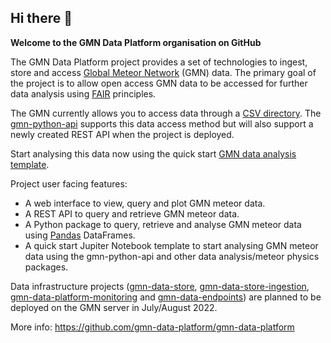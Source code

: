 ## Hi there 👋

**Welcome to the GMN Data Platform organisation on GitHub**

The GMN Data Platform project provides a set of technologies to ingest, store and access [Global Meteor Network](https://globalmeteornetwork.org/) (GMN) data. The primary goal of the project is to allow open access GMN data to be accessed for further data analysis using [FAIR](https://www.go-fair.org/fair-principles/) principles.

The GMN currently allows you to access data through a [CSV directory](https://globalmeteornetwork.org/data/). The [gmn-python-api](https://github.com/gmn-data-platform/gmn-python-api) supports this data access method but will also support a newly created REST API when the project is deployed.

Start analysing this data now using the quick start [GMN data analysis template](https://colab.research.google.com/github/gmn-data-platform/gmn-data-endpoints/blob/dc25444cb98693081443bb31e8f6b2abbed3fde2/gmn_data_analysis_template.ipynb).

Project user facing features:
- A web interface to view, query and plot GMN meteor data.
- A REST API to query and retrieve GMN meteor data.
- A Python package to query, retrieve and analyse GMN meteor data using [Pandas](https://pandas.pydata.org/) DataFrames.
- A quick start Jupiter Notebook template to start analysing GMN meteor data using the gmn-python-api and other data analysis/meteor physics packages.

Data infrastructure projects ([gmn-data-store](https://github.com/gmn-data-platform/gmn-data-store), [gmn-data-store-ingestion](https://github.com/gmn-data-platform/gmn-data-store-ingestion), [gmn-data-platform-monitoring](https://github.com/gmn-data-platform/gmn-data-platform-monitoring) and [gmn-data-endpoints](https://github.com/gmn-data-platform/gmn-data-endpoints)) are planned to be deployed on the GMN server in July/August 2022.

More info: https://github.com/gmn-data-platform/gmn-data-platform
